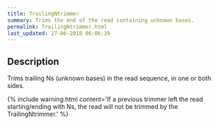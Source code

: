 ```yaml
---
title: TrailingNtrimmer
summary: Trims the end of the read containing unknown bases.
permalink: TrailingNtrimmer.html
last_updated: 27-06-2018 06:06:39
---
```



## Description

Trims trailing Ns (unknown bases) in the read sequence, in one or both sides.

{% include warning.html content='If a previous trimmer left the read starting/ending with Ns, the read will not
 be trimmed by the TrailingNtrimmer.' %}


